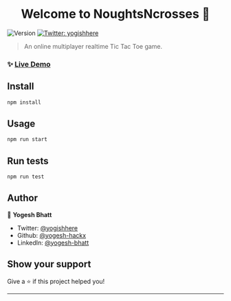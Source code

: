 <h1 align="center">Welcome to NoughtsNcrosses 👋</h1>
<p>
  <img alt="Version" src="https://img.shields.io/badge/version-0.1.0-blue.svg?cacheSeconds=2592000" />
  <a href="https://twitter.com/yogishhere" target="_blank">
    <img alt="Twitter: yogishhere" src="https://img.shields.io/twitter/follow/yogishhere.svg?style=social" />
  </a>
</p>

> An online multiplayer realtime Tic Tac Toe game.

### ✨ [Live Demo](https://noughts-ncrosses.vercel.app/)

## Install

```sh
npm install
```

## Usage

```sh
npm run start
```

## Run tests

```sh
npm run test
```

## Author

👤 **Yogesh Bhatt**

* Twitter: [@yogishhere](https://twitter.com/yogishhere)
* Github: [@yogesh-hackx](https://github.com/yogesh-hackx)
* LinkedIn: [@yogesh-bhatt](https://linkedin.com/in/yogesh-bhatt)

## Show your support

Give a ⭐️ if this project helped you!

***

